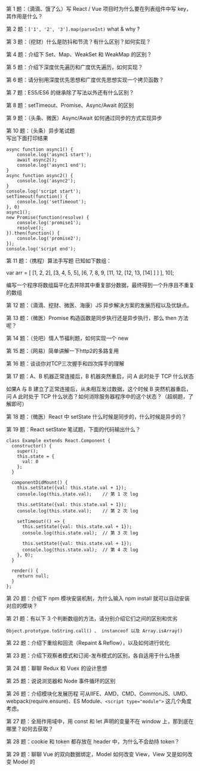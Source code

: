 第 1 题：（滴滴、饿了么）写 React / Vue 项目时为什么要在列表组件中写 key，其作用是什么？<br>

第 2 题：`['1', '2', '3'].map(parseInt)` what & why ?<br>

第 3 题：（挖财）什么是防抖和节流？有什么区别？如何实现？<br>

第 4 题：介绍下 Set、Map、WeakSet 和 WeakMap 的区别？<br>

第 5 题：介绍下深度优先遍历和广度优先遍历，如何实现？<br>

第 6 题：请分别用深度优先思想和广度优先思想实现一个拷贝函数？<br>

第 7 题：ES5/ES6 的继承除了写法以外还有什么区别？<br>

第 8 题：setTimeout、Promise、Async/Await 的区别<br>

第 9 题：（头条、微医）Async/Await 如何通过同步的方式实现异步<br>

第 10 题：（头条）异步笔试题<br>
写出下面打印结果
```
async function async1() {
    console.log('async1 start');
    await async2();
    console.log('async1 end');
}
async function async2() {
    console.log('async2');
}
console.log('script start');
setTimeout(function() {
    console.log('setTimeout');
}, 0)
async1();
new Promise(function(resolve) {
    console.log('promise1');
    resolve();
}).then(function() {
    console.log('promise2');
});
console.log('script end');
```

第 11 题：（携程）算法手写题
已知如下数组：

var arr = [ [1, 2, 2], [3, 4, 5, 5], [6, 7, 8, 9, [11, 12, [12, 13, [14] ] ] ], 10];

编写一个程序将数组扁平化去并除其中重复部分数据，最终得到一个升序且不重复的数组

第 12 题：（滴滴、挖财、微医、海康）JS 异步解决方案的发展历程以及优缺点。<br>

第 13 题：（微医）Promise 构造函数是同步执行还是异步执行，那么 then 方法呢？<br>

第 14 题：（兑吧）情人节福利题，如何实现一个 new<br>

第 15 题：（网易）简单讲解一下http2的多路复用<br>

第 16 题：谈谈你对TCP三次握手和四次挥手的理解<br>

第 17 题：A、B 机器正常连接后，B 机器突然重启，问 A 此时处于 TCP 什么状态

如果A 与 B 建立了正常连接后，从未相互发过数据，这个时候 B 突然机器重启，问 A 此时处于 TCP 什么状态？如何消除服务器程序中的这个状态？（超纲题，了解即可）<br>

第 18 题：（微医）React 中 setState 什么时候是同步的，什么时候是异步的？

第 19 题：React setState 笔试题，下面的代码输出什么？

```
class Example extends React.Component {
  constructor() {
    super();
    this.state = {
      val: 0
    };
  }

  componentDidMount() {
    this.setState({val: this.state.val + 1});
    console.log(this.state.val);    // 第 1 次 log

    this.setState({val: this.state.val + 1});
    console.log(this.state.val);    // 第 2 次 log

    setTimeout(() => {
      this.setState({val: this.state.val + 1});
      console.log(this.state.val);  // 第 3 次 log

      this.setState({val: this.state.val + 1});
      console.log(this.state.val);  // 第 4 次 log
    }, 0);
  }

  render() {
    return null;
  }
};
```

第 20 题：介绍下 npm 模块安装机制，为什么输入 npm install 就可以自动安装对应的模块？<br>

第 21 题：有以下 3 个判断数组的方法，请分别介绍它们之间的区别和优劣
```
Object.prototype.toString.call() 、 instanceof 以及 Array.isArray()
```

第 22 题：介绍下重绘和回流（Repaint & Reflow），以及如何进行优化<br>

第 23 题：介绍下观察者模式和订阅-发布模式的区别，各自适用于什么场景<br>

第 24 题：聊聊 Redux 和 Vuex 的设计思想<br>

第 25 题：说说浏览器和 Node 事件循环的区别<br>

第 26 题：介绍模块化发展历程
可从IIFE、AMD、CMD、CommonJS、UMD、webpack(require.ensure)、ES Module、`<script type="module">` 这几个角度考虑。<br>

第 27 题：全局作用域中，用 const 和 let 声明的变量不在 window 上，那到底在哪里？如何去获取？<br>

第 28 题：cookie 和 token 都存放在 header 中，为什么不会劫持 token？<br>

第 29 题：聊聊 Vue 的双向数据绑定，Model 如何改变 View，View 又是如何改变 Model 的<br>